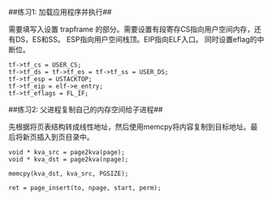 
##练习1: 加载应用程序并执行##

需要填写入设置 trapframe 的部分。需要设置有段寄存CS指向用户空间内存，还有DS，ES和SS。
ESP指向用户空间栈顶。EIP指向ELF入口。
同时设置eflag的中断位。

    tf->tf_cs = USER_CS;
    tf->tf_ds = tf->tf_es = tf->tf_ss = USER_DS;
    tf->tf_esp = USTACKTOP;
    tf->tf_eip = elf->e_entry;
    tf->tf_eflags = FL_IF;


##练习2: 父进程复制自己的内存空间给子进程##

先根据将页表结构转成线性地址，然后使用memcpy将内容复制到目标地址。最后将新页插入到页目录中。

    void * kva_src = page2kva(page);
    void * kva_dst = page2kva(npage);

    memcpy(kva_dst, kva_src, PGSIZE);

    ret = page_insert(to, npage, start, perm);